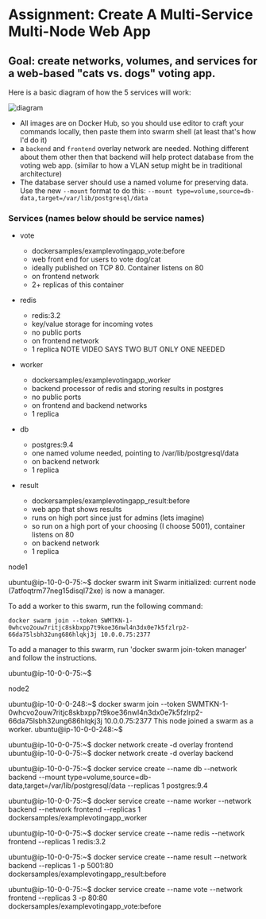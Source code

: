 # Assignment: Create A Multi-Service Multi-Node Web App

## Goal: create networks, volumes, and services for a web-based "cats vs. dogs" voting app.
Here is a basic diagram of how the 5 services will work:

![diagram](./architecture.png)
- All images are on Docker Hub, so you should use editor to craft your commands locally, then paste them into swarm shell (at least that's how I'd do it)
- a `backend` and `frontend` overlay network are needed. Nothing different about them other then that backend will help protect database from the voting web app. (similar to how a VLAN setup might be in traditional architecture)
- The database server should use a named volume for preserving data. Use the new `--mount` format to do this: `--mount type=volume,source=db-data,target=/var/lib/postgresql/data`

### Services (names below should be service names)
- vote
    - dockersamples/examplevotingapp_vote:before
    - web front end for users to vote dog/cat
    - ideally published on TCP 80. Container listens on 80
    - on frontend network
    - 2+ replicas of this container

- redis
    - redis:3.2
    - key/value storage for incoming votes
    - no public ports
    - on frontend network
    - 1 replica NOTE VIDEO SAYS TWO BUT ONLY ONE NEEDED

- worker
    - dockersamples/examplevotingapp_worker
    - backend processor of redis and storing results in postgres
    - no public ports
    - on frontend and backend networks
    - 1 replica

- db
    - postgres:9.4
    - one named volume needed, pointing to /var/lib/postgresql/data
    - on backend network
    - 1 replica

- result
    - dockersamples/examplevotingapp_result:before
    - web app that shows results
    - runs on high port since just for admins (lets imagine)
    - so run on a high port of your choosing (I choose 5001), container listens on 80
    - on backend network
    - 1 replica


node1

ubuntu@ip-10-0-0-75:~$ docker swarm init
Swarm initialized: current node (7atfoqtrm77neg15disql72xe) is now a manager.

To add a worker to this swarm, run the following command:

    docker swarm join --token SWMTKN-1-0whcvo2ouw7ritjc8skbxpp7t9koe36nwl4n3dx0e7k5fzlrp2-66da75lsbh32ung686hlqkj3j 10.0.0.75:2377

To add a manager to this swarm, run 'docker swarm join-token manager' and follow the instructions.

ubuntu@ip-10-0-0-75:~$ 


node2

ubuntu@ip-10-0-0-248:~$ docker swarm join --token SWMTKN-1-0whcvo2ouw7ritjc8skbxpp7t9koe36nwl4n3dx0e7k5fzlrp2-66da75lsbh32ung686hlqkj3j 10.0.0.75:2377
This node joined a swarm as a worker.
ubuntu@ip-10-0-0-248:~$



ubuntu@ip-10-0-0-75:~$ docker network create -d overlay frontend
ubuntu@ip-10-0-0-75:~$ docker network create -d overlay backend

ubuntu@ip-10-0-0-75:~$ docker service create --name db --network backend --mount type=volume,source=db-data,target=/var/lib/postgresql/data --replicas 1 postgres:9.4

ubuntu@ip-10-0-0-75:~$ docker service create --name worker --network backend --network frontend --replicas 1 dockersamples/examplevotingapp_worker 

ubuntu@ip-10-0-0-75:~$ docker service create --name redis --network frontend --replicas 1 redis:3.2 

ubuntu@ip-10-0-0-75:~$ docker service create --name result --network backend --replicas 1 -p 5001:80 dockersamples/examplevotingapp_result:before 

ubuntu@ip-10-0-0-75:~$ docker service create --name vote --network frontend --replicas 3 -p 80:80 dockersamples/examplevotingapp_vote:before 